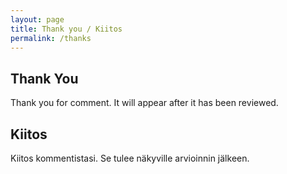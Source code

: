 ```yaml
---
layout: page
title: Thank you / Kiitos
permalink: /thanks
---
```


## Thank You

Thank you for comment. It will appear after it has been reviewed.

## Kiitos

Kiitos kommentistasi. Se tulee näkyville arvioinnin jälkeen.
